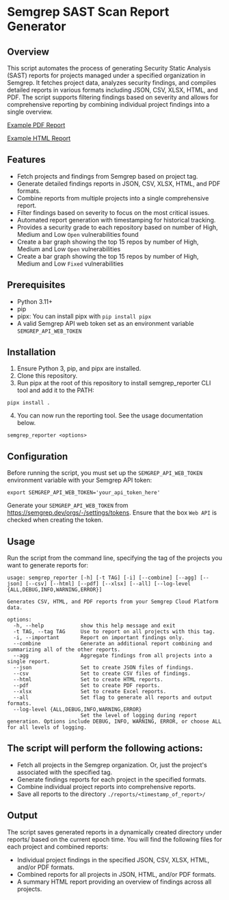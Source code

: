 # Semgrep SAST Scan Report Generator

## Overview

This script automates the process of generating Security Static Analysis (SAST) reports for projects managed under a specified organization in Semgrep. It fetches project data, analyzes security findings, and compiles detailed reports in various formats including JSON, CSV, XLSX, HTML, and PDF. The script supports filtering findings based on severity and allows for comprehensive reporting by combining individual project findings into a single overview.

[Example PDF Report](https://github.com/r2c-CSE/semgrep_reporter/blob/main/reports/1725511917/combined_output-1725511917.pdf)

[Example HTML Report](https://github.com/r2c-CSE/semgrep_reporter/blob/main/reports/1725511917/combined_output-1725511917.html)

## Features

- Fetch projects and findings from Semgrep based on project tag.
- Generate detailed findings reports in JSON, CSV, XLSX, HTML, and PDF formats.
- Combine reports from multiple projects into a single comprehensive report.
- Filter findings based on severity to focus on the most critical issues.
- Automated report generation with timestamping for historical tracking.
- Provides a security grade to each repository based on number of High, Medium and Low `Open` vulnerabilities found
- Create a bar graph showing the top 15 repos by number of High, Medium and Low `Open` vulnerabilities 
- Create a bar graph showing the top 15 repos by number of High, Medium and Low `Fixed` vulnerabilities

## Prerequisites

- Python 3.11+
- pip
- pipx: You can install pipx with `pip install pipx`
- A valid Semgrep API web token set as an environment variable `SEMGREP_API_WEB_TOKEN`

## Installation

1. Ensure Python 3, pip, and pipx are installed.
2. Clone this repository. 
3. Run pipx at the root of this repository to install semgrep_reporter CLI tool and add it to the PATH:

`pipx install .`

4. You can now run the reporting tool. See the usage documentation below.

`semgrep_reporter <options>`

## Configuration
Before running the script, you must set up the `SEMGREP_API_WEB_TOKEN` environment variable with your Semgrep API token:

`export SEMGREP_API_WEB_TOKEN='your_api_token_here'`

Generate your `SEMGREP_API_WEB_TOKEN` from https://semgrep.dev/orgs/-/settings/tokens. Ensure that the box `Web API` is checked when creating the token.

## Usage
Run the script from the command line, specifying the tag of the projects you want to generate reports for:

```
usage: semgrep_reporter [-h] [-t TAG] [-i] [--combine] [--agg] [--json] [--csv] [--html] [--pdf] [--xlsx] [--all] [--log-level {ALL,DEBUG,INFO,WARNING,ERROR}]

Generates CSV, HTML, and PDF reports from your Semgrep Cloud Platform data.

options:
  -h, --help            show this help message and exit
  -t TAG, --tag TAG     Use to report on all projects with this tag.
  -i, --important       Report on important findings only.
  --combine             Generate an additional report combining and summarizing all of the other reports.
  --agg                 Aggregate findings from all projects into a single report.
  --json                Set to create JSON files of findings.
  --csv                 Set to create CSV files of findings.
  --html                Set to create HTML reports.
  --pdf                 Set to create PDF reports.
  --xlsx                Set to create Excel reports.
  --all                 Set flag to generate all reports and output formats.
  --log-level {ALL,DEBUG,INFO,WARNING,ERROR}
                        Set the level of logging during report generation. Options include DEBUG, INFO, WARNING, ERROR, or choose ALL for all levels of logging.
```

## The script will perform the following actions:

* Fetch all projects in the Semgrep organization. Or, just the project's associated with the specified tag.
* Generate findings reports for each project in the specified formats.
* Combine individual project reports into comprehensive reports.
* Save all reports to the directory `./reports/<timestamp_of_report>/`

## Output
The script saves generated reports in a dynamically created directory under reports/ based on the current epoch time. You will find the following files for each project and combined reports:
* Individual project findings in the specified JSON, CSV, XLSX, HTML, and/or PDF formats.
* Combined reports for all projects in JSON, HTML, and/or PDF formats.
* A summary HTML report providing an overview of findings across all projects.
